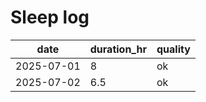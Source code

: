 # Sleep log  
| date | duration_hr | quality |  
|------|-------------|---------|
| 2025-07-01 | 8 | ok |
| 2025-07-02 | 6.5 | ok |